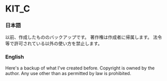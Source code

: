 # KIT_C
### 日本語
以前、作成したもののバックアップです。
著作権は作成者に帰属します。
法令等で許可されている以外の使い方を禁止します。

### English
Here's a backup of what I've created before.
Copyright is owned by the author.
Any use other than as permitted by law is prohibited.
